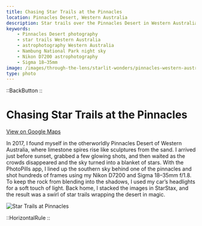 ```yaml
---
title: Chasing Star Trails at the Pinnacles
location: Pinnacles Desert, Western Australia
description: Star trails over the Pinnacles Desert in Western Australia—captured with a Nikon D7200, Sigma 18–35mm, and a little patience under a clear sky.
keywords:
    - Pinnacles Desert photography
    - star trails Western Australia
    - astrophotography Western Australia
    - Nambung National Park night sky
    - Nikon D7200 astrophotography
    - Sigma 18–35mm
image: /images/through-the-lens/starlit-wonders/pinnacles-western-australia.jpg
type: photo
---
```


::BackButton
::

# Chasing Star Trails at the Pinnacles

<a href="https://www.google.com/maps/search/?api=1&query=Pinnacles+Desert,+Western+Australia" target="_blank" rel="noopener noreferrer">View on Google Maps</a>

In 2017, I found myself in the otherworldly Pinnacles Desert of Western Australia, where limestone spires rise like sculptures from the sand. I arrived just before sunset, grabbed a few glowing shots, and then waited as the crowds disappeared and the sky turned into a blanket of stars. With the PhotoPills app, I lined up the southern sky behind one of the pinnacles and shot hundreds of frames using my Nikon D7200 and Sigma 18–35mm f/1.8. To keep the rock from blending into the shadows, I used my car’s headlights for a soft touch of light. Back home, I stacked the images in StarStax, and the result was a swirl of star trails wrapping the desert in magic.

![Star Trails at Pinnacles](/images/through-the-lens/starlit-wonders/pinnacles-western-australia.jpg)

<div class="mb-8"></div>

::HorizontalRule
::
